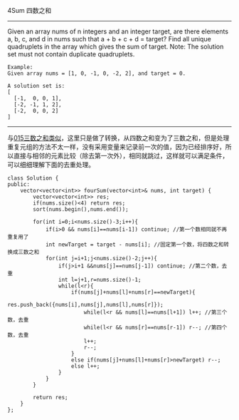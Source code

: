 4Sum 四数之和

----------
Given an array nums of n integers and an integer target, are there elements a, b, c, and d in nums such that a + b + c + d = target? Find all unique quadruplets in the array which gives the sum of target.
Note:
The solution set must not contain duplicate quadruplets.

	Example:
	Given array nums = [1, 0, -1, 0, -2, 2], and target = 0.
	
	A solution set is:
	[
	  [-1,  0, 0, 1],
	  [-2, -1, 1, 2],
	  [-2,  0, 0, 2]
	]


----------
与[015三数之和类似](solution/015.3Sum)，这里只是做了转换，从四数之和变为了三数之和，但是处理重复元组的方法不太一样，没有采用变量来记录前一次的值，因为已经排序好，所以直接与相邻的元素比较（除去第一次外），相同就跳过，这样就可以满足条件，可以细细理解下面的去重处理。

	class Solution {
	public:
	    vector<vector<int>> fourSum(vector<int>& nums, int target) {
	        vector<vector<int>> res;
	        if(nums.size()<4) return res;
	        sort(nums.begin(),nums.end());
	        
	        for(int i=0;i<nums.size()-3;i++){
	            if(i>0 && nums[i]==nums[i-1]) continue; //第一个数相同就不再重复用了
	            int newTarget = target - nums[i]; //固定第一个数，将四数之和转换成三数之和
	            for(int j=i+1;j<nums.size()-2;j++){
	                if(j>i+1 &&nums[j]==nums[j-1]) continue; //第二个数，去重
	                int l=j+1,r=nums.size()-1;
	                while(l<r){
	                    if(nums[j]+nums[l]+nums[r]==newTarget){
	                        res.push_back({nums[i],nums[j],nums[l],nums[r]});
	                        while(l<r && nums[l]==nums[l+1]) l++; //第三个数，去重
	                        while(l<r && nums[r]==nums[r-1]) r--; //第四个数，去重
	                        l++;
	                        r--;
	                    }
	                    else if(nums[j]+nums[l]+nums[r]>newTarget) r--;
	                    else l++;
	                }
	            }
	        }
	        
	        return res;
	    }
	};